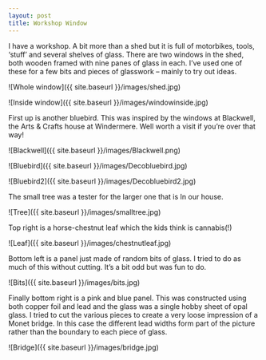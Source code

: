 ```yaml
---
layout: post
title: Workshop Window
---
```


I have a workshop. A bit more than a shed but it is full of motorbikes, tools, ‘stuff’ and several shelves of glass. There are two windows in the shed, both wooden framed with nine panes of glass in each. I’ve used one of these for a few bits and pieces of glasswork – mainly to try out ideas.

![Whole window]({{ site.baseurl }}/images/shed.jpg)

![Inside window]({{ site.baseurl }}/images/windowinside.jpg)

First up is another bluebird. This was inspired by the windows at Blackwell, the Arts & Crafts house at Windermere. Well worth a visit if you’re over that way!

![Blackwell]({{ site.baseurl }}/images/Blackwell.png)

![Bluebird]({{ site.baseurl }}/images/Decobluebird.jpg)

![Bluebird2]({{ site.baseurl }}/images/Decobluebird2.jpg)

The small tree was a tester for the larger one that is In our house.

![Tree]({{ site.baseurl }}/images/smalltree.jpg)

Top right is a horse-chestnut leaf which the kids think is cannabis(!)

![Leaf]({{ site.baseurl }}/images/chestnutleaf.jpg)

Bottom left is a panel just made of random bits of glass. I tried to do as much of this without cutting. It’s a bit odd but was fun to
do.

![Bits]({{ site.baseurl }}/images/bits.jpg)

Finally bottom right is a pink and blue panel. This was constructed using both copper foil and lead and the glass was a single hobby sheet of opal glass. I tried to cut the various pieces to create a very loose impression of a Monet bridge. In this case the different lead widths form part of the picture rather than the boundary to each piece of glass.

![Bridge]({{ site.baseurl }}/images/bridge.jpg)

